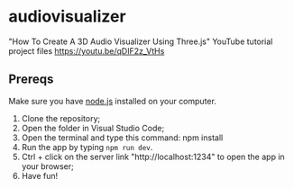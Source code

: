 # audiovisualizer

"How To Create A 3D Audio Visualizer Using Three.js" YouTube tutorial project files https://youtu.be/qDIF2z_VtHs

## Prereqs

Make sure you have [node.js](https://nodejs.org) installed on your computer.

1. Clone the repository;
2. Open the folder in Visual Studio Code;
3. Open the terminal and type this command: npm install
4. Run the app by typing `npm run dev`.
5. Ctrl + click on the server link "http://localhost:1234" to open the app in your browser;
6. Have fun!
